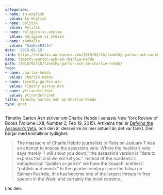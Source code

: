 ```yaml
---
categories:
- name: in-english
  value: In English
- name: politik
  value: Politik
- name: religion-vs-ateism
  value: Religion vs ateism
- name: samhalle
  value: "Samh\xE4lle"
date: '2015-02-15'
link: https://kraulis.wordpress.com/2015/02/15/timothy-garton-ash-om-charlie-hebdo/
name: timothy-garton-ash-om-charlie-hebdo
path: /2015/02/15/timothy-garton-ash-om-charlie-hebdo/
tags:
- name: charlie-hebdo
  value: Charlie Hebdo
- name: timothy-garton-ash
  value: Timothy Garton Ash
- name: yttrandefrihet
  value: yttrandefrihet
title: Timothy Garton Ash om Charlie Hebdo
type: post
---
```

Timothy Garton Ash skriver om Charlie Hebdo i senaste New York Review of Books (Volume LXII, Number 3, Feb 19, 2015). Artikelns titel är [Defying the Assassin’s Veto](http://www.nybooks.com/articles/archives/2015/feb/19/defying-assassins-veto/), och den är dessvärre än mer aktuell än det var tänkt. Den börjar med kristallklar tydlighet:

> The massacre of Charlie Hebdo journalists in Paris on January 7 was an attempt to impose the assassin’s veto. Where the heckler’s veto says merely “I will shout you down,” the assassin’s version is “dare to express that and we will kill you.” Instead of the academic’s metaphorical “publish or perish” we have the Kouachi brothers’ “publish and perish.” In the quarter-century since the fatwa on Salman Rushdie, this has become one of the largest threats to free speech in the West, and certainly the most extreme.

Läs den.


